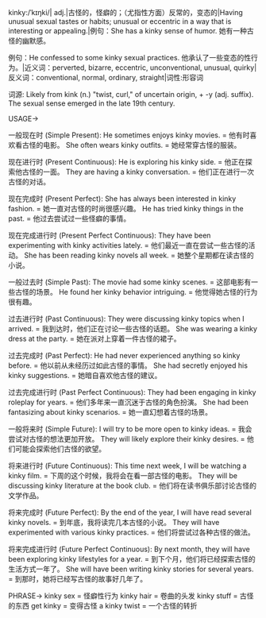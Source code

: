 kinky:/ˈkɪŋki/| adj.|古怪的，怪癖的；（尤指性方面）反常的，变态的|Having unusual sexual tastes or habits; unusual or eccentric in a way that is interesting or appealing.|例句：She has a kinky sense of humor. 她有一种古怪的幽默感。

例句：He confessed to some kinky sexual practices. 他承认了一些变态的性行为。|近义词：perverted, bizarre, eccentric, unconventional, unusual, quirky|反义词：conventional, normal, ordinary, straight|词性:形容词

词源: Likely from kink (n.) "twist, curl," of uncertain origin, + -y (adj. suffix). The sexual sense emerged in the late 19th century.

USAGE->

一般现在时 (Simple Present):
He sometimes enjoys kinky movies. = 他有时喜欢看古怪的电影。
She often wears kinky outfits. = 她经常穿古怪的服装。

现在进行时 (Present Continuous):
He is exploring his kinky side. = 他正在探索他古怪的一面。
They are having a kinky conversation. = 他们正在进行一次古怪的对话。

现在完成时 (Present Perfect):
She has always been interested in kinky fashion. = 她一直对古怪的时尚很感兴趣。
He has tried kinky things in the past. = 他过去尝试过一些怪癖的事情。

现在完成进行时 (Present Perfect Continuous):
They have been experimenting with kinky activities lately. = 他们最近一直在尝试一些古怪的活动。
She has been reading kinky novels all week. = 她整个星期都在读古怪的小说。

一般过去时 (Simple Past):
The movie had some kinky scenes. = 这部电影有一些古怪的场景。
He found her kinky behavior intriguing. = 他觉得她古怪的行为很有趣。

过去进行时 (Past Continuous):
They were discussing kinky topics when I arrived. = 我到达时，他们正在讨论一些古怪的话题。
She was wearing a kinky dress at the party. = 她在派对上穿着一件古怪的裙子。

过去完成时 (Past Perfect):
He had never experienced anything so kinky before. = 他以前从未经历过如此古怪的事情。
She had secretly enjoyed his kinky suggestions. = 她暗自喜欢他古怪的建议。

过去完成进行时 (Past Perfect Continuous):
They had been engaging in kinky roleplay for years. = 他们多年来一直沉迷于古怪的角色扮演。
She had been fantasizing about kinky scenarios. = 她一直幻想着古怪的场景。

一般将来时 (Simple Future):
I will try to be more open to kinky ideas. = 我会尝试对古怪的想法更加开放。
They will likely explore their kinky desires. = 他们可能会探索他们古怪的欲望。

将来进行时 (Future Continuous):
This time next week, I will be watching a kinky film. = 下周的这个时候，我将会在看一部古怪的电影。
They will be discussing kinky literature at the book club. = 他们将在读书俱乐部讨论古怪的文学作品。

将来完成时 (Future Perfect):
By the end of the year, I will have read several kinky novels. = 到年底，我将读完几本古怪的小说。
They will have experimented with various kinky practices. = 他们将尝试过各种古怪的做法。

将来完成进行时 (Future Perfect Continuous):
By next month, they will have been exploring kinky lifestyles for a year. = 到下个月，他们将已经探索古怪的生活方式一年了。
She will have been writing kinky stories for several years. = 到那时，她将已经写古怪的故事好几年了。



PHRASE->
kinky sex = 怪癖性行为
kinky hair = 卷曲的头发
kinky stuff = 古怪的东西
get kinky =  变得古怪
a kinky twist =  一个古怪的转折
